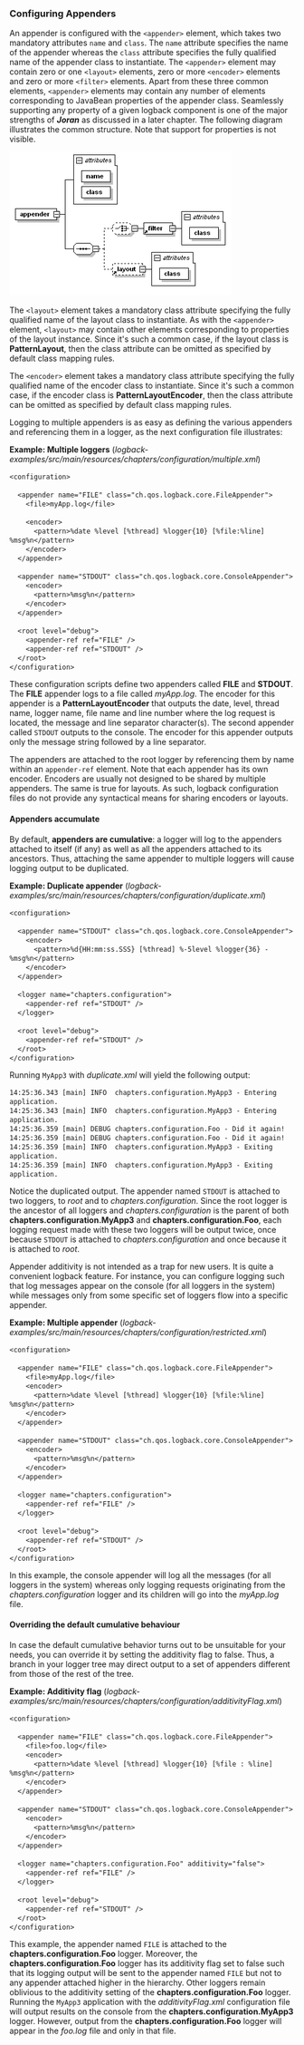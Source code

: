 ### Configuring Appenders

An appender is configured with the `<appender>` element, which takes two mandatory attributes `name` and `class`. The `name` attribute specifies the name of the appender whereas the `class` attribute specifies the fully qualified name of the appender class to instantiate. The `<appender>` element may contain zero or one `<layout>` elements, zero or more `<encoder>` elements and zero or more `<filter>` elements. Apart from these three common elements, `<appender>` elements may contain any number of elements corresponding to JavaBean properties of the appender class. Seamlessly supporting any property of a given logback component is one of the major strengths of **_Joran_** as discussed in a later chapter. The following diagram illustrates the common structure. Note that support for properties is not visible.

![](appenderSyntax.png)


The `<layout>` element takes a mandatory class attribute specifying the fully qualified name of the layout class to instantiate. As with the `<appender>` element, `<layout>` may contain other elements corresponding to properties of the layout instance. Since it's such a common case, if the layout class is **PatternLayout**, then the class attribute can be omitted as specified by default class mapping rules.

The `<encoder>` element takes a mandatory class attribute specifying the fully qualified name of the encoder class to instantiate. Since it's such a common case, if the encoder class is **PatternLayoutEncoder**, then the class attribute can be omitted as specified by default class mapping rules.

Logging to multiple appenders is as easy as defining the various appenders and referencing them in a logger, as the next configuration file illustrates:

**Example: Multiple loggers** (_logback-examples/src/main/resources/chapters/configuration/multiple.xml_)


```
<configuration>

  <appender name="FILE" class="ch.qos.logback.core.FileAppender">
    <file>myApp.log</file>

    <encoder>
      <pattern>%date %level [%thread] %logger{10} [%file:%line] %msg%n</pattern>
    </encoder>
  </appender>

  <appender name="STDOUT" class="ch.qos.logback.core.ConsoleAppender">
    <encoder>
      <pattern>%msg%n</pattern>
    </encoder>
  </appender>

  <root level="debug">
    <appender-ref ref="FILE" />
    <appender-ref ref="STDOUT" />
  </root>
</configuration>
```

These configuration scripts define two appenders called **FILE** and **STDOUT**. The **FILE** appender logs to a file called _myApp.log_. The encoder for this appender is a **PatternLayoutEncoder** that outputs the date, level, thread name, logger name, file name and line number where the log request is located, the message and line separator character(s). The second appender called `STDOUT` outputs to the console. The encoder for this appender outputs only the message string followed by a line separator.

The appenders are attached to the root logger by referencing them by name within an `appender-ref` element. Note that each appender has its own encoder. Encoders are usually not designed to be shared by multiple appenders. The same is true for layouts. As such, logback configuration files do not provide any syntactical means for sharing encoders or layouts.

#### Appenders accumulate

By default, **appenders are cumulative**: a logger will log to the appenders attached to itself (if any) as well as all the appenders attached to its ancestors. Thus, attaching the same appender to multiple loggers will cause logging output to be duplicated.

**Example: Duplicate appender** (_logback-examples/src/main/resources/chapters/configuration/duplicate.xml_)

```
<configuration>

  <appender name="STDOUT" class="ch.qos.logback.core.ConsoleAppender">
    <encoder>
      <pattern>%d{HH:mm:ss.SSS} [%thread] %-5level %logger{36} - %msg%n</pattern>
    </encoder>
  </appender>

  <logger name="chapters.configuration">
    <appender-ref ref="STDOUT" />
  </logger>

  <root level="debug">
    <appender-ref ref="STDOUT" />
  </root>
</configuration>
```

Running `MyApp3` with _duplicate.xml_ will yield the following output:


```
14:25:36.343 [main] INFO  chapters.configuration.MyApp3 - Entering application.
14:25:36.343 [main] INFO  chapters.configuration.MyApp3 - Entering application.
14:25:36.359 [main] DEBUG chapters.configuration.Foo - Did it again!
14:25:36.359 [main] DEBUG chapters.configuration.Foo - Did it again!
14:25:36.359 [main] INFO  chapters.configuration.MyApp3 - Exiting application.
14:25:36.359 [main] INFO  chapters.configuration.MyApp3 - Exiting application.
```

Notice the duplicated output. The appender named `STDOUT` is attached to two loggers, to _root_ and to _chapters.configuration_. Since the root logger is the ancestor of all loggers and _chapters.configuration_ is the parent of both **chapters.configuration.MyApp3** and **chapters.configuration.Foo**, each logging request made with these two loggers will be output twice, once because `STDOUT` is attached to _chapters.configuration_ and once because it is attached to _root_.

Appender additivity is not intended as a trap for new users. It is quite a convenient logback feature. For instance, you can configure logging such that log messages appear on the console (for all loggers in the system) while messages only from some specific set of loggers flow into a specific appender.


**Example: Multiple appender** (_logback-examples/src/main/resources/chapters/configuration/restricted.xml_)

```
<configuration>

  <appender name="FILE" class="ch.qos.logback.core.FileAppender">
    <file>myApp.log</file>
    <encoder>
      <pattern>%date %level [%thread] %logger{10} [%file:%line] %msg%n</pattern>
    </encoder>
  </appender>

  <appender name="STDOUT" class="ch.qos.logback.core.ConsoleAppender">
    <encoder>
      <pattern>%msg%n</pattern>
    </encoder>
  </appender>

  <logger name="chapters.configuration">
    <appender-ref ref="FILE" />
  </logger>

  <root level="debug">
    <appender-ref ref="STDOUT" />
  </root>
</configuration>
```

In this example, the console appender will log all the messages (for all loggers in the system) whereas only logging requests originating from the _chapters.configuration_ logger and its children will go into the _myApp.log_ file.


#### Overriding the default cumulative behaviour

In case the default cumulative behavior turns out to be unsuitable for your needs, you can override it by setting the additivity flag to false. Thus, a branch in your logger tree may direct output to a set of appenders different from those of the rest of the tree.

**Example: Additivity flag** (_logback-examples/src/main/resources/chapters/configuration/additivityFlag.xml_)

```
<configuration>

  <appender name="FILE" class="ch.qos.logback.core.FileAppender">
    <file>foo.log</file>
    <encoder>
      <pattern>%date %level [%thread] %logger{10} [%file : %line] %msg%n</pattern>
    </encoder>
  </appender>

  <appender name="STDOUT" class="ch.qos.logback.core.ConsoleAppender">
    <encoder>
      <pattern>%msg%n</pattern>
    </encoder>
  </appender>

  <logger name="chapters.configuration.Foo" additivity="false">
    <appender-ref ref="FILE" />
  </logger>

  <root level="debug">
    <appender-ref ref="STDOUT" />
  </root>
</configuration>
```

This example, the appender named `FILE` is attached to the **chapters.configuration.Foo** logger. Moreover, the **chapters.configuration.Foo** logger has its additivity flag set to false such that its logging output will be sent to the appender named `FILE` but not to any appender attached higher in the hierarchy. Other loggers remain oblivious to the additivity setting of the **chapters.configuration.Foo** logger. Running the `MyApp3` application with the _additivityFlag.xml_ configuration file will output results on the console from the **chapters.configuration.MyApp3** logger. However, output from the **chapters.configuration.Foo** logger will appear in the _foo.log_ file and only in that file.